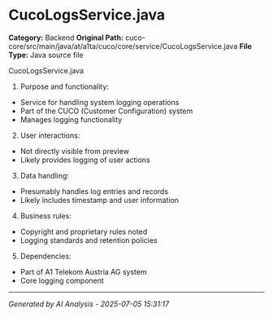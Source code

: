 # CucoLogsService.java

**Category:** Backend
**Original Path:** cuco-core/src/main/java/at/a1ta/cuco/core/service/CucoLogsService.java
**File Type:** Java source file

CucoLogsService.java
1. Purpose and functionality:
- Service for handling system logging operations
- Part of the CUCO (Customer Configuration) system
- Manages logging functionality

2. User interactions:
- Not directly visible from preview
- Likely provides logging of user actions

3. Data handling:
- Presumably handles log entries and records
- Likely includes timestamp and user information

4. Business rules:
- Copyright and proprietary rules noted
- Logging standards and retention policies

5. Dependencies:
- Part of A1 Telekom Austria AG system
- Core logging component

---
*Generated by AI Analysis - 2025-07-05 15:31:17*
